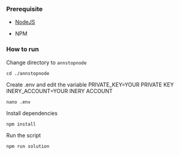 ### Prerequisite

- [NodeJS](https://nodejs.org/en/)

- NPM



### How to run

Change directory to ```annstopnode```

```shell
cd ./annstopnode
```

Create .env and edit the variable
PRIVATE_KEY=YOUR PRIVATE KEY
INERY_ACCOUNT=YOUR INERY ACCOUNT

```shell
nano .env
```

Install dependencies

```shell
npm install
```

Run the script

```
npm run solution
```
